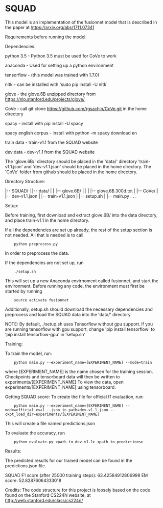 # SQUAD

This model is an implementation of the fusionnet model that is described in 
the paper at https://arxiv.org/abs/1711.07341

Requirements before running the model:

Dependencies:

python 3.5 - Python 3.5 must be used for CoVe to work

anaconda   - Used for setting up a python environment

tensorflow - (this model was trained with 1.7.0)

nltk 	   - can be installed with 'sudo pip install -U nltk'

glove 	   - the glove.6B unzipped directory from https://nlp.stanford.edu/projects/glove/

CoVe       - call git clone https://github.com/rgsachin/CoVe.git in the home directory

spacy      - install with pip install -U spacy

spacy english corpus - install with python -m spacy download en

train data - train-v1.1 from the SQUAD website 

dev data   - dev-v1.1 from the SQUAD website

The 'glove.6B/' directory should be placed in the 'data/' directory
'train-v1.1.json' and 'dev-v1.1.json' should be placed in the home directory.
The 'CoVe' folder from github should be placed in the home directory.


Directory Structure:

|-- SQUAD/
|   |-- data/
|   |   |-- glove.6B/
|   |   |   |-- glove.6B.300d.txt
|   |-- CoVe/
|   |-- dev-v1.1.json
|   |-- train-v1.1.json
|   |-- setup.sh
|   |-- main.py
           .
           .
           .


Setup:

Before training, first download and extract glove.6B/ into the data directory, and place train-v1.1 in the home directory.

If all the dependencies are set up already, the rest of the setup section is not needed. All that is needed is to call 

        python preprocess.py

In order to preprocess the data. 

If the dependencies are not set up, run 

        ./setup.sh

This will set up a new Anaconda envirnoment called fusionnet, and start the environment. Before running any code, the environment must first be started by running

        source activate fusionnet

Additionally, setup.sh should download the necessary dependencies and preprocess and load the SQUAD data into the 'data/' directory.

NOTE: By default, ./setup.sh uses Tensorflow without gpu support. If you are running tensorflow with gpu support, change 'pip install tensorflow' to 'pip install tensorflow-gpu' in 'setup.sh'


Training:

To train the model, run:

		python main.py --experiment_name=[EXPERIMENT_NAME] --mode=train

where [EXPERIMENT_NAME] is the name chosen for the training session.
Checkpoints and tensorboard data will then be written to experiments/[EXPERIMENT_NAME]
To view the data, open experiments/[EXPERIMENT_NAME] using tensorboard.


Getting SQUAD score:
To create the file for official f1 evaluation, run:

        python main.py --experiment_name=[EXPERIMENT_NAME] --mode=official_eval --json_in_path=dev-v1.1.json --ckpt_load_dir=experiments/[EXPERIMENT_NAME]

This will create a file named predictions.json

To evaluate the accuracy, run

        python evaluate.py <path_to_dev-v1.1> <path_to_predictions>


Results:

The predicted results for our trained model can be found in the predictions.json file.

SQUAD F1 score (after 25000 training steps): 63.42584912806998
EM score: 52.82876064333018

Credits:
The code structure for this project is loosely based on the code found on the Stanford CS224N website, at http://web.stanford.edu/class/cs224n/